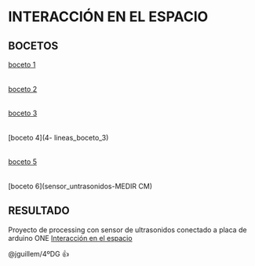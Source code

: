 # INTERACCIÓN EN EL ESPACIO
## BOCETOS
[boceto 1](1-practica_patrones) 
######
[boceto 2](2cylinder_PRUEBA)
######
[boceto 3](3cilindro_texto)
###### 
[boceto 4](4- lineas_boceto_3)
###### 
[boceto 5](SENSOR-CIRCULO)
######
[boceto 6](sensor_untrasonidos-MEDIR CM)


## RESULTADO
Proyecto de processing con sensor de ultrasonidos conectado a placa de arduino ONE
[Interacción en el espacio](INTERACCIÓN_EN_EL_ESPACIO)


@jguillem/4ºDG 
:+1: 
